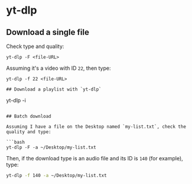 # yt-dlp

## Download a single file

Check type and quality:

```
yt-dlp -F <file-URL>
```

Assuming it's a video with ID `22`, then type:

```
yt-dlp -f 22 <file-URL>

## Download a playlist with `yt-dlp`

```
yt-dlp -i <playlistID>
```

## Batch download

Assuming I have a file on the Desktop named `my-list.txt`, check the quality and type:

```bash
yt-dlp -F -a ~/Desktop/my-list.txt
```

Then, if the download type is an audio file and its ID is `140` (for example), type:

```bash
yt-dlp -f 140 -a ~/Desktop/my-list.txt
```
